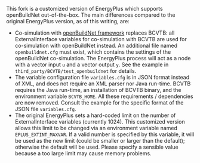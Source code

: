This fork is a customized version of EnergyPlus which supports openBuildNet out-of-the-box.
The main differences compared to the original EnergyPlus version, as of this writing, are:

- Co-simulation with [openBuildNet framework](https://sites.google.com/site/buildnetproject/software) replaces BCVTB: all ExternalInterface variables for co-simulation with BCVTB are used for co-simulation with openBuildNet instead.  An additional file named `openbuildnet.cfg` must exist, which contains the settings of the openBuildNet co-simulation.  The EnergyPlus process will act as a node with a vector input `u` and a vector output `y`.  See the example in `third_party/BCVTB/test_openbuildnet` for details.
- The variable configuration file `variables.cfg` is in JSON format instead of XML, and does not require an XML parser nor Java run-time. BCVTB requires the Java run-time, an installation of BCVTB binary, and the environment variable `BCVTB_HOME`. All these requirements / dependencies are now removed.  Consult the example for the specific format of the JSON file `variables.cfg`.
- The original EnergyPlus sets a hard-coded limit on the number of ExternalInterface variables (currently 1024). This customized version allows this limit to be changed via an environment variable named `EPLUS_EXTINT_MAXVAR`. If a valid number is specified by this variable, it will be used as the new limit (could be smaller or larger than the default); otherwise the default will be used. Please specify a sensible value because a too large limit may cause memory problems.
